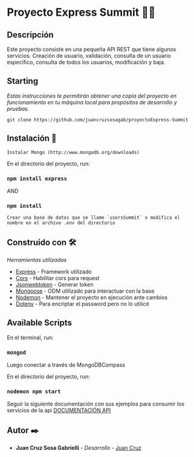 # Proyecto Express Summit 🚀🚀


## Descripción
Este proyecto consiste en una pequeña API REST que tiene algunos servicios. Creación de usuario, validación, consulta de un usuario específico, consulta de todos los usuarios, modificación y baja.  


## Starting

_Estas instrucciones te permitirán obtener una copia del proyecto en funcionamiento en tu máquina local para propósitos de desarrollo y pruebas._

```
git clone https://github.com/juancruzsosagab/proyectoExpress-Summit
```

## Instalación 🔧

```
Instalar Mongo (http://www.mongodb.org/downloads)
```

En el directorio del proyecto, run:

### `npm install express`

AND

### `npm install`

```
Crear una base de datos que se llame `usersSummit` o modifica el nombre en el archivo .env del directorio
```

## Construido con 🛠️

_Herramientas utilizadas_

* [Express](https://expressjs.com/) - Framework utilizado
* [Cors](https://www.npmjs.com/package/cors) - Habilitar cors para request
* [Jsonwebtoken](https://www.npmjs.com/package/express-jwt) - Generar token
* [Mongoose](https://mongoosejs.com/docs/) - ODM utilizado para interactuar con la base
* [Nodemon](https://www.npmjs.com/package/nodemon) - Mantener el proyecto en ejecución ante cambios
* [Dotenv](https://www.npmjs.com/package/dotenv) - Para encriptar el password pero no lo utilicé


## Available Scripts

En el terminal, run:

### `mongod`

Luego conectar a través de MongoDBCompass

En el directorio del proyecto, run:

### `nodemon npm start`

Seguir la siguiente documentación con sus ejemplos para consumir los servicios de la api [DOCUMENTACIÓN API](https://documenter.getpostman.com/view/12727307/UVkjwy4u) 


## Autor ✒️

* **Juan Cruz Sosa Gabrielli** - *Desarrollo* - [Juan Cruz](https://github.com/juancruzsosagab)
